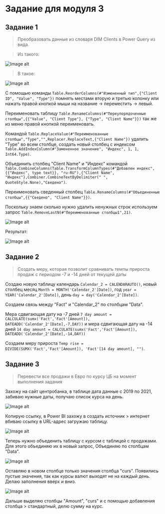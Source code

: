 # Задание для модуля 3

## Задание 1

> Преобразовать данные из словаря DIM Clients в Power Query из вида.

> Из такого:

![Image alt](https://github.com/Data-Learn/data-engineering/blob/master/DE-101%20Modules/Module03/DE%20-%20101%20Lab%203.1/3_11_PowerBI/img/3_11_1.png)

> В такое:

![Image alt](https://github.com/Data-Learn/data-engineering/blob/master/DE-101%20Modules/Module03/DE%20-%20101%20Lab%203.1/3_11_PowerBI/img/3_11_2.png)


С помощью команды ```Table.ReorderColumns(#"Измененный тип",{"Client ID", "Value", "Type"})``` помнять местами вторую и третью колонку или 
нажать правой кнопкой мыши на название -> переместить -> левый.

Переименовать таблицу ```Table.RenameColumns(#"Переупорядоченные столбцы",{{"Value", "Client Type"}, {"Type", "Client Name"}})``` так же из меню правой кнопкой переименовать.

Командой ```Table.ReplaceValue(#"Переименованные столбцы","Type","",Replacer.ReplaceText,{"Client Name"})``` удалить "Type" во всем столбце, создать новый столбец с индексом ```Table.AddIndexColumn(#"Замененное значение", "Индекс", 1, 1, Int64.Type)```.

Объединить столбец "Client Name" и "Индекс" командой ```Table.CombineColumns(Table.TransformColumnTypes(#"Добавлен индекс", {{"Индекс", type text}}, "ru-RU"),{"Client Name", "Индекс"},Combiner.CombineTextByDelimiter(" ", QuoteStyle.None),"Сведено")```.

Переименовать сведенный столбец ```Table.RenameColumns(#"Объединенные столбцы",{{"Сведено", "Client Name"}})```.

Поскольку знаем сколько нужно удалить ненужных строк используем запрос ```Table.RemoveLastN(#"Переименованные столбцы1",21)```.

![Image alt](https://github.com/EsSanches/datalearn/blob/main/de101/module03/delite.png)

Результат:

![Image alt](https://github.com/EsSanches/datalearn/blob/main/de101/module03/%D0%B7%D0%B0%D0%B4%D0%B0%D0%BD%D0%B8%D0%B5_1.png)

## Задание 2

> Создать меру, которая позволит сравнивать темпы прироста продаж с периодом -7 и -14 дней от текущей даты

Создаю новую таблицу календарь ```Calendar_2 = CALENDARAUTO()```, новый столбец месяц ```Month = MONTH('Calendar_2'[Date])```,
год ```year = YEAR('Calendar_2'[Date])```, день ```day = day('Calendar_2'[Date])```.

Создаем связь между "Fact" и "Calendar_2" по столбцам "Data".

Мера сдвигающая дату на -7 дней ```7 day amount = CALCULATE(sumx('Fact','Fact'[Amount]), DATEADD('Calendar_2'[Date],-7,DAY))```
и мера сдвигающая дату на -14 дней ```14 day amount = CALCULATE(sumx('Fact','Fact'[Amount]), DATEADD('Calendar_2'[Date],-14,DAY))```

Создаем меру прироста ```Temp rise = DIVIDE(SUMX('Fact','Fact'[Amount]), 'Fact'[14 day amount], "")```.

## Задание 3

> Перевести все продажи в Евро по курсу ЦБ на момент выполнения задания

Захожу на сайт центробанка, в таблице дата данные с 2019 по 2021, забиваю нужные даты, получаю список курса на день.

![Image alt](https://github.com/EsSanches/datalearn/blob/main/de101/module03/%D0%A6%D0%91.png)

Копирую ссылку, в Power BI захожу в создать источник > интернет вбиваю ссылку в URL-адрес загружаю таблицу.

![Image alt](https://github.com/EsSanches/datalearn/blob/main/de101/module03/%D1%82%D0%B0%D0%B1%D0%BB%D0%B8%D1%86%D0%B0%20%D0%B5%D0%B2%D1%80%D0%BE.png)

Теперь нужно объеденить таблицу с курсом с таблицей с продажами. Для этого объединяю их в новый запрос, Объединяю по столбцам "Data".

![Image alt](https://github.com/EsSanches/datalearn/blob/main/de101/module03/%D0%9E%D0%B1%D1%8A%D0%B5%D0%B4%D0%B8%D0%BD%D0%B5%D0%BD%D0%B8%D0%B5%20%D1%82%D0%B0%D0%B1%D0%BB%D0%B8%D1%86.png)

Оставляю в новом столбце только значения столбца "curs". Появились пустые значения, так как курсы валют выходят не на каждый день.
Делаю заполнения вверх и вниз.

![Image alt](https://github.com/EsSanches/datalearn/blob/main/de101/module03/%D0%A6%D0%91.png)

Дальше выделяю столбцы "Amount", "curs" и с помощью добавления столбца > стандартный, делю сумму на курс.


